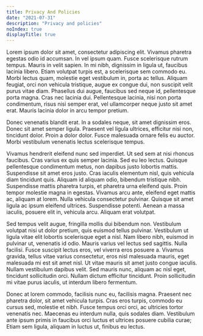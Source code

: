```yaml
---
title: Privacy And Policies
date: "2021-07-31"
description: "Privacy and policies"
noIndex: true
displayTitle: true
---
```


Lorem ipsum dolor sit amet, consectetur adipiscing elit. Vivamus pharetra egestas odio id accumsan. In vel ipsum quam. Fusce scelerisque rutrum tempus. Mauris in velit sapien. In mi nibh, dignissim in ligula ut, faucibus lacinia libero. Etiam volutpat turpis est, a scelerisque sem commodo eu. Morbi lectus quam, molestie eget vestibulum in, porta ac tellus. Aliquam feugiat, orci non vehicula tristique, augue ex congue dui, non suscipit velit purus vitae diam. Phasellus dui augue, faucibus sed neque id, pellentesque porta magna. Cras nec lacinia dui. Pellentesque lacinia, nisi non porta condimentum, risus nisi semper erat, vel ullamcorper neque justo sit amet erat. Mauris lacinia dolor in arcu tempor pretium.

Donec venenatis blandit erat. In a sodales neque, sit amet dignissim eros. Donec sit amet semper ligula. Praesent vel ligula ultrices, efficitur nisi non, tincidunt dolor. Proin a dolor dolor. Fusce malesuada ornare felis eu auctor. Morbi vestibulum venenatis lectus scelerisque tempus.

Vivamus hendrerit eleifend nunc sed imperdiet. Ut sed sem at nisi rhoncus faucibus. Cras varius ex quis semper lacinia. Sed eu leo lectus. Quisque pellentesque condimentum metus, non dapibus justo lobortis mattis. Suspendisse sit amet eros justo. Cras iaculis elementum nisl, quis vehicula diam tincidunt quis. Aliquam id aliquam odio, bibendum tristique nibh. Suspendisse mattis pharetra turpis, et pharetra urna eleifend quis. Proin tempor molestie magna in egestas. Vivamus arcu ante, eleifend eget mattis ac, aliquam at lorem. Nulla vehicula consectetur pulvinar. Quisque sit amet ligula ac ipsum eleifend ultrices. Suspendisse potenti. Aenean a massa iaculis, posuere elit in, vehicula arcu. Aliquam erat volutpat.

Sed tempus velit augue, fringilla mollis dui bibendum non. Vestibulum volutpat nisi ut dolor pretium, quis euismod tellus pulvinar. Vestibulum ut ligula vitae elit lobortis scelerisque eget a nisl. Nam libero nibh, euismod in pulvinar ut, venenatis id odio. Mauris varius vel lectus sed sagittis. Nulla facilisi. Fusce suscipit lectus eros, vel viverra eros posuere a. Vivamus gravida, tellus vitae varius consectetur, eros nisl malesuada mauris, eget malesuada mi est sit amet nisl. Ut vitae mauris sit amet justo congue iaculis. Nullam vestibulum dapibus velit. Sed mauris nunc, aliquam ac nisl eget, tincidunt sollicitudin orci. Nullam dictum efficitur tincidunt. Proin sollicitudin mi vitae purus iaculis, ut interdum libero fermentum.

Donec at lorem commodo, facilisis nunc eu, facilisis magna. Praesent nec pharetra dolor, sit amet vehicula turpis. Cras eros turpis, commodo eu cursus sed, molestie et nibh. Fusce tempus orci orci, ac ultricies tortor venenatis nec. Maecenas eu interdum nulla, quis sodales diam. Vestibulum ante ipsum primis in faucibus orci luctus et ultrices posuere cubilia curae; Etiam sem ligula, aliquam in luctus ut, finibus eu lectus.
